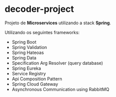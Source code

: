 # decoder-project

Projeto de **Microservices** utilizando a stack **Spring**.

Utilizando os seguintes frameworks:

- Spring Boot
- Spring Validation
- Spring Hateoas
- Spring Data
- Specification Arg Resolver (query database)
- Spring Eureka
- Service Registry
- Api Composition Pattern
- Spring Cloud Gateway
- Asynchronous Communication using RabbitMQ